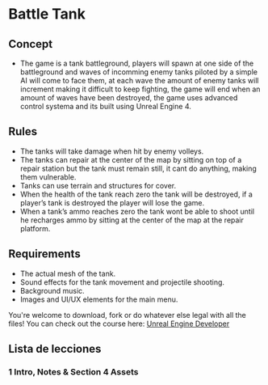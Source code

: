 # Battle Tank

## Concept
* The game is a tank battleground, players will spawn at one side of the battleground and waves of incomming enemy tanks piloted by a simple AI will come to face them, at each wave the amount of enemy tanks will increment making it difficult to keep fighting, the game will end when an amount of waves have been destroyed, the game uses advanced control systema and its built using Unreal Engine 4.

## Rules
* The tanks will take damage when hit by enemy volleys.
* The tanks can repair at the center of the map by sitting on top of a repair station but the tank must remain still, it cant do anything, making them vulnerable.
* Tanks can use terrain and structures for cover.
* When the health of the tank reach zero the tank will be destroyed, if a player’s tank is destroyed the player will lose the game.
* When a tank’s ammo reaches zero the tank wont be able to shoot until he recharges ammo by sitting at the center of the map at the repair platform.

## Requirements
* The actual mesh of the tank.
* Sound effects for the tank movement and projectile shooting.
* Background music.
* Images and UI/UX elements for the main menu.    

You're welcome to download, fork or do whatever else legal with all the files! You can check out the course here: [Unreal Engine Developer]( http://gdev.tv/urcgithub)

## Lista de lecciones
### 1 Intro, Notes & Section 4 Assets ###
